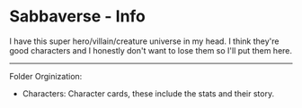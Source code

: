 # Sabbaverse - Info
I have this super hero/villain/creature universe in my head. I think they're good characters and I honestly don't want to lose them so I'll put them here.

-----

Folder Orginization: 
- Characters: Character cards, these include the stats and their story.

